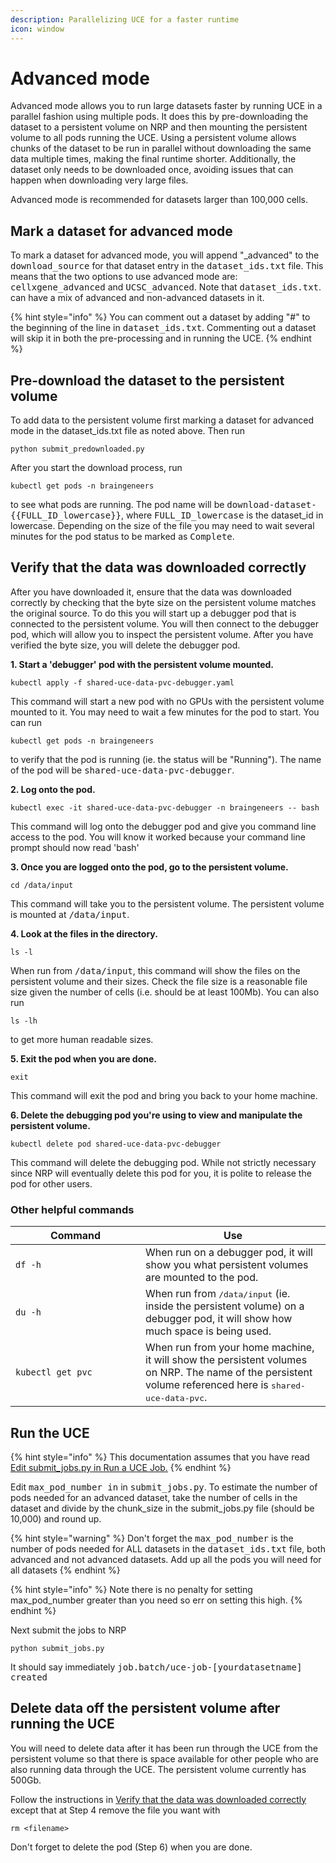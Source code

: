 ```yaml
---
description: Parallelizing UCE for a faster runtime
icon: window
---
```


# Advanced mode

Advanced mode allows you to run large datasets faster by running UCE in a parallel fashion using multiple pods. It does this by pre-downloading the dataset to a persistent volume on NRP and then mounting the persistent volume to all pods running the UCE. Using a persistent volume allows chunks of the dataset to be run in parallel without downloading the same data multiple times, making the final runtime shorter. Additionally, the dataset only needs to be downloaded once, avoiding issues that can happen when downloading very large files.&#x20;

Advanced mode is recommended for datasets larger than 100,000 cells.

## Mark a dataset for advanced mode

To mark a dataset for advanced mode, you will append  "\_advanced" to the <kbd>download\_source</kbd> for that dataset entry in the <kbd>dataset\_ids.txt</kbd> file. This means that the two options to use advanced mode are: <kbd>cellxgene\_advanced</kbd> and <kbd>UCSC\_advanced</kbd>. Note that <kbd>dataset\_ids.txt</kbd>. can have a mix of advanced and non-advanced datasets in it.&#x20;

{% hint style="info" %}
You can comment out a dataset by adding "#" to the beginning of the line in <kbd>dataset\_ids.txt</kbd>. Commenting out a dataset will skip it in both the pre-processing and in running the UCE.
{% endhint %}

## Pre-download the dataset to the persistent volume

To add data to the persistent volume first marking a dataset for advanced mode in the dataset\_ids.txt file as noted above. Then run&#x20;

```
python submit_predownloaded.py
```

After you start the download process, run&#x20;

```
kubectl get pods -n braingeneers
```

to see what pods are running. The pod name will be <kbd>download-dataset-\{{FULL\_ID\_lowercase\}}</kbd>, where <kbd>FULL\_ID\_lowercase</kbd> is the dataset\_id in lowercase. Depending on the size of the file you may need to wait several minutes for the pod status to be marked as <kbd>Complete</kbd>.

## Verify that the data was downloaded correctly

After you have downloaded it, ensure that the data was downloaded correctly by checking that the byte size on the persistent volume matches the original source. To do this you will start up a debugger pod that is connected to the persistent volume. You will then connect to the debugger pod, which will allow you to inspect the persistent volume. After you have verified the byte size, you will delete the debugger pod.

**1. Start a 'debugger' pod with the persistent volume mounted.**

```
kubectl apply -f shared-uce-data-pvc-debugger.yaml
```

This command will start a new pod with no GPUs with the persistent volume mounted to it. You may need to wait a few minutes for the pod to start. You can run&#x20;

```
kubectl get pods -n braingeneers
```

to verify that the pod is running (ie. the status will be "Running"). The name of the pod will be <kbd>shared-uce-data-pvc-debugger</kbd>.

**2. Log onto the pod.**

```
kubectl exec -it shared-uce-data-pvc-debugger -n braingeneers -- bash
```

This command will log onto the debugger pod and give you command line access to the pod. You will know it worked because your command line prompt should now read 'bash'

**3. Once you are logged onto the pod, go to the persistent volume.**

```
cd /data/input
```

This command will take you to the persistent volume. The persistent volume is mounted at <kbd>/data/input</kbd>.

**4. Look at the files in the directory.**

```
ls -l
```

When run from <kbd>/data/input</kbd>, this command will show the files on the persistent volume and their sizes. Check the file size is a reasonable file size given the number of cells (i.e. should be at least 100Mb).  You can also run

```
ls -lh
```

to get more human readable sizes.

**5. Exit the pod when you are done.**

```
exit
```

This command will exit the pod and bring you back to your home machine.

**6. Delete the debugging pod you're using to view and manipulate the persistent volume.**

```
kubectl delete pod shared-uce-data-pvc-debugger
```

This command will delete the debugging pod. While not strictly necessary since NRP will eventually delete this pod for you, it is polite to release the pod for other users.

### Other helpful commands

<table><thead><tr><th width="192.07421875">Command</th><th>Use</th></tr></thead><tbody><tr><td><pre><code>df -h
</code></pre></td><td>When run on a debugger pod, it will show you what persistent volumes are mounted to the pod.</td></tr><tr><td><pre><code>du -h
</code></pre></td><td>When run from <kbd>/data/input</kbd> (ie. inside the persistent volume) on a debugger pod, it will show how much space is being used.</td></tr><tr><td><pre><code>kubectl get pvc
</code></pre></td><td>When run from your home machine, it will show the persistent volumes on NRP. The name of the persistent volume referenced here is <kbd>shared-uce-data-pvc</kbd>.</td></tr></tbody></table>

## Run the UCE

{% hint style="info" %}
This documentation assumes that you have read [Edit submit\_jobs.py in Run a UCE Job.](./)
{% endhint %}

Edit <kbd>max\_pod\_number in</kbd> in <kbd>submit\_jobs.py</kbd>. To estimate the number of pods needed for an advanced dataset, take the number of cells in the dataset and divide by the chunk\_size in the submit\_jobs.py file (should be 10,000) and round up.&#x20;

{% hint style="warning" %}
Don't forget the <kbd>max\_pod\_number</kbd> is the number of pods needed for ALL datasets in the <kbd>dataset\_ids.txt</kbd> file, both advanced and not advanced datasets. Add up all the pods you will need for all datasets
{% endhint %}

{% hint style="info" %}
Note there is no penalty for setting max\_pod\_number greater than you need so err on setting this high.
{% endhint %}

Next submit the jobs to NRP

```
python submit_jobs.py 
```

It should say immediately <kbd>job.batch/uce-job-\[yourdatasetname] created</kbd>&#x20;

## Delete data off the persistent volume after running the UCE

You will need to delete data after it has been run through the UCE from the persistent volume so that there is space available for other people who are also running data through the UCE. The persistent volume currently has 500Gb.&#x20;

Follow the instructions in [Verify that the data was downloaded correctly](advanced-mode.md#verify-that-the-data-was-downloaded-correctly) except that at Step 4 remove the file you want with

```
rm <filename>
```

Don't forget to delete the pod (Step 6) when you are done.
